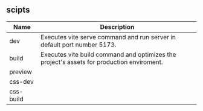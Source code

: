 ## scipts
|  Name  |  Description  |
| ---- | ---- |
|  dev  | Executes vite serve command and run server in default port number 5173. |
|  build  | Executes vite build command and optimizes the project's assets for production enviroment. |
|  preview  |    |
|  css-dev  |    |
|  css-build  |    |
